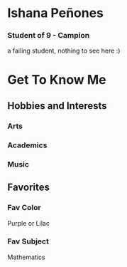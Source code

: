 # Ishana Peñones
### Student of 9 - Campion
a failing student, nothing to see here :)


# Get To Know Me
## Hobbies and Interests
### Arts

### Academics

### Music

### 

## Favorites

### Fav Color

Purple or Lilac
### Fav Subject

Mathematics
